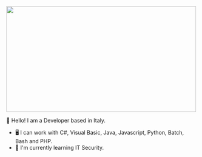 <img src="https://64.media.tumblr.com/804608d86f3d3996e411d15174eb0e68/tumblr_oldzk8CekB1w3yrmwo1_500.gifv" width="500" height="280" />

👋 Hello! I am a Developer based in Italy.
- 🖥️ I can work with C#, Visual Basic, Java, Javascript, Python, Batch, Bash and PHP.
- 🌱 I'm currently learning IT Security.

<!---
Fl1n3/Fl1n3 is a ✨ special ✨ repository because its `README.md` (this file) appears on your GitHub profile.
You can click the Preview link to take a look at your changes.
--->
